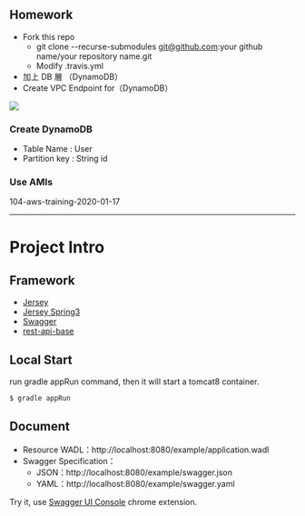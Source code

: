 ## Homework

* Fork this repo
	* git clone --recurse-submodules git@github.com:your github name/your repository name.git
	* Modify .travis.yml
* 加上 DB 層 （DynamoDB）
* Create VPC Endpoint for（DynamoDB）

![](https://i.imgur.com/Kt5yg1k.png)

### Create DynamoDB

* Table Name : User
* Partition key : String id

### Use AMIs

104-aws-training-2020-01-17

---

# Project Intro

## Framework

* [Jersey](https://jersey.github.io/)
* [Jersey Spring3](https://mvnrepository.com/artifact/org.glassfish.jersey.ext/jersey-spring3)
* [Swagger](https://swagger.io/)
* [rest-api-base](https://github.com/VilleBez/rest-api-base)

## Local Start

run gradle appRun command, then it will start a tomcat8 container. 

```sh
$ gradle appRun
```

## Document

* Resource WADL：http://localhost:8080/example/application.wadl
* Swagger Specification：
	* JSON：http://localhost:8080/example/swagger.json
	* YAML：http://localhost:8080/example/swagger.yaml

Try it, use [Swagger UI Console](https://chrome.google.com/webstore/detail/swagger-ui-console/nffpgbcbofmiohjiainnccpelgfdnioo) chrome extension.